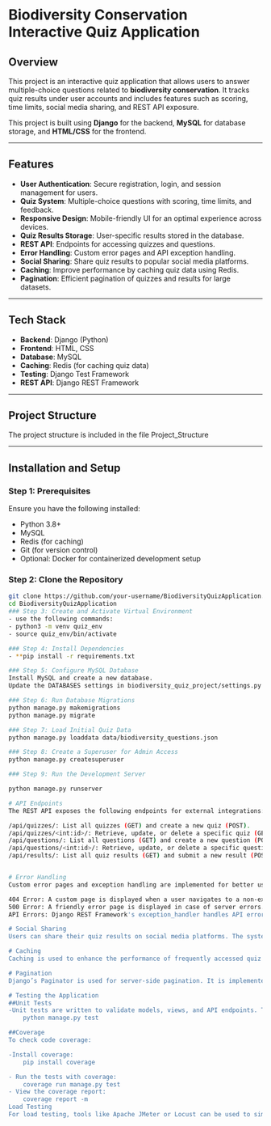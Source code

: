 # Biodiversity Conservation Interactive Quiz Application

## Overview
This project is an interactive quiz application that allows users to answer multiple-choice questions related to **biodiversity conservation**. It tracks quiz results under user accounts and includes features such as scoring, time limits, social media sharing, and REST API exposure. 

This project is built using **Django** for the backend, **MySQL** for database storage, and **HTML/CSS** for the frontend.

---

## Features
- **User Authentication**: Secure registration, login, and session management for users.
- **Quiz System**: Multiple-choice questions with scoring, time limits, and feedback.
- **Responsive Design**: Mobile-friendly UI for an optimal experience across devices.
- **Quiz Results Storage**: User-specific results stored in the database.
- **REST API**: Endpoints for accessing quizzes and questions.
- **Error Handling**: Custom error pages and API exception handling.
- **Social Sharing**: Share quiz results to popular social media platforms.
- **Caching**: Improve performance by caching quiz data using Redis.
- **Pagination**: Efficient pagination of quizzes and results for large datasets.

---

## Tech Stack
- **Backend**: Django (Python)
- **Frontend**: HTML, CSS
- **Database**: MySQL
- **Caching**: Redis (for caching quiz data)
- **Testing**: Django Test Framework
- **REST API**: Django REST Framework

---

## Project Structure
The project structure is included in the file Project_Structure

---

## Installation and Setup

### Step 1: Prerequisites
Ensure you have the following installed:
- Python 3.8+
- MySQL
- Redis (for caching)
- Git (for version control)
- Optional: Docker for containerized development setup

### Step 2: Clone the Repository
```bash
git clone https://github.com/your-username/BiodiversityQuizApplication.git
cd BiodiversityQuizApplication
### Step 3: Create and Activate Virtual Environment
- use the following commands:
- python3 -m venv quiz_env
- source quiz_env/bin/activate

### Step 4: Install Dependencies
- **pip install -r requirements.txt

### Step 5: Configure MySQL Database
Install MySQL and create a new database.
Update the DATABASES settings in biodiversity_quiz_project/settings.py

### Step 6: Run Database Migrations
python manage.py makemigrations
python manage.py migrate

### Step 7: Load Initial Quiz Data
python manage.py loaddata data/biodiversity_questions.json

### Step 8: Create a Superuser for Admin Access
python manage.py createsuperuser

### Step 9: Run the Development Server

python manage.py runserver

# API Endpoints
The REST API exposes the following endpoints for external integrations:

/api/quizzes/: List all quizzes (GET) and create a new quiz (POST).
/api/quizzes/<int:id>/: Retrieve, update, or delete a specific quiz (GET, PUT, DELETE).
/api/questions/: List all questions (GET) and create a new question (POST).
/api/questions/<int:id>/: Retrieve, update, or delete a specific question (GET, PUT, DELETE).
/api/results/: List all quiz results (GET) and submit a new result (POST).


# Error Handling
Custom error pages and exception handling are implemented for better user experience and API robustness:

404 Error: A custom page is displayed when a user navigates to a non-existent page.
500 Error: A friendly error page is displayed in case of server errors.
API Errors: Django REST Framework's exception_handler handles API errors gracefully.

# Social Sharing
Users can share their quiz results on social media platforms. The system uses Open Graph meta tags to ensure that shared content is optimized for social media previews.

# Caching 
Caching is used to enhance the performance of frequently accessed quiz data. The project uses Redis as the caching backend.

# Pagination
Django’s Paginator is used for server-side pagination. It is implemented to paginate large quiz lists and quiz results efficiently.

# Testing the Application
##Unit Tests
-Unit tests are written to validate models, views, and API endpoints. To run the tests:
	python manage.py test

##Coverage
To check code coverage:

-Install coverage:
	pip install coverage

- Run the tests with coverage:
	coverage run manage.py test
- View the coverage report:
	coverage report -m
Load Testing
For load testing, tools like Apache JMeter or Locust can be used to simulate multiple users accessing the quiz simultaneously.


